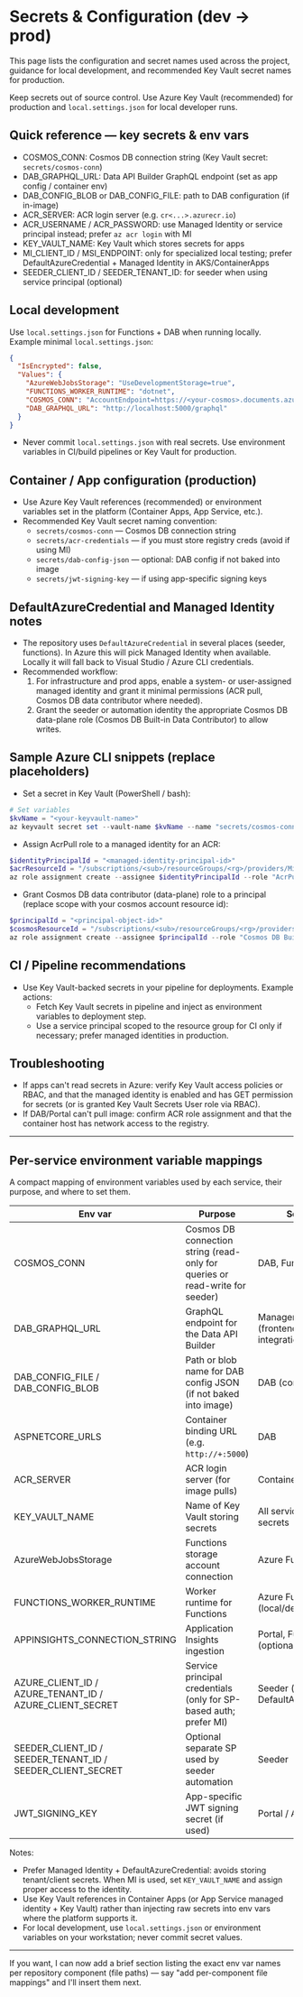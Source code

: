 # Secrets & Configuration (dev → prod)

This page lists the configuration and secret names used across the project, guidance for local development, and recommended Key Vault secret names for production.

Keep secrets out of source control. Use Azure Key Vault (recommended) for production and `local.settings.json` for local developer runs.

## Quick reference — key secrets & env vars
- COSMOS_CONN: Cosmos DB connection string (Key Vault secret: `secrets/cosmos-conn`)
- DAB_GRAPHQL_URL: Data API Builder GraphQL endpoint (set as app config / container env)
- DAB_CONFIG_BLOB or DAB_CONFIG_FILE: path to DAB configuration (if in-image)
- ACR_SERVER: ACR login server (e.g. `cr<...>.azurecr.io`)
- ACR_USERNAME / ACR_PASSWORD: use Managed Identity or service principal instead; prefer `az acr login` with MI
- KEY_VAULT_NAME: Key Vault which stores secrets for apps
- MI_CLIENT_ID / MSI_ENDPOINT: only for specialized local testing; prefer DefaultAzureCredential + Managed Identity in AKS/ContainerApps
- SEEDER_CLIENT_ID / SEEDER_TENANT_ID: for seeder when using service principal (optional)

## Local development
Use `local.settings.json` for Functions + DAB when running locally. Example minimal `local.settings.json`:

```json
{
  "IsEncrypted": false,
  "Values": {
    "AzureWebJobsStorage": "UseDevelopmentStorage=true",
    "FUNCTIONS_WORKER_RUNTIME": "dotnet",
    "COSMOS_CONN": "AccountEndpoint=https://<your-cosmos>.documents.azure.com:443/;AccountKey=<key>;",
    "DAB_GRAPHQL_URL": "http://localhost:5000/graphql"
  }
}
```

- Never commit `local.settings.json` with real secrets. Use environment variables in CI/build pipelines or Key Vault for production.

## Container / App configuration (production)
- Use Azure Key Vault references (recommended) or environment variables set in the platform (Container Apps, App Service, etc.).
- Recommended Key Vault secret naming convention:
  - `secrets/cosmos-conn` — Cosmos DB connection string
  - `secrets/acr-credentials` — if you must store registry creds (avoid if using MI)
  - `secrets/dab-config-json` — optional: DAB config if not baked into image
  - `secrets/jwt-signing-key` — if using app-specific signing keys

## DefaultAzureCredential and Managed Identity notes
- The repository uses `DefaultAzureCredential` in several places (seeder, functions). In Azure this will pick Managed Identity when available. Locally it will fall back to Visual Studio / Azure CLI credentials.
- Recommended workflow:
  1. For infrastructure and prod apps, enable a system- or user-assigned managed identity and grant it minimal permissions (ACR pull, Cosmos DB data contributor where needed).
  2. Grant the seeder or automation identity the appropriate Cosmos DB data-plane role (Cosmos DB Built-in Data Contributor) to allow writes.

## Sample Azure CLI snippets (replace placeholders)
- Set a secret in Key Vault (PowerShell / bash):

```powershell
# Set variables
$kvName = "<your-keyvault-name>"
az keyvault secret set --vault-name $kvName --name "secrets/cosmos-conn" --value "<COSMOS_CONNECTION_STRING>"
```

- Assign AcrPull role to a managed identity for an ACR:

```powershell
$identityPrincipalId = "<managed-identity-principal-id>"
$acrResourceId = "/subscriptions/<sub>/resourceGroups/<rg>/providers/Microsoft.ContainerRegistry/registries/<acr>"
az role assignment create --assignee $identityPrincipalId --role "AcrPull" --scope $acrResourceId
```

- Grant Cosmos DB data contributor (data-plane) role to a principal (replace scope with your cosmos account resource id):

```powershell
$principalId = "<principal-object-id>"
$cosmosResourceId = "/subscriptions/<sub>/resourceGroups/<rg>/providers/Microsoft.DocumentDB/databaseAccounts/<cosmosAccount>"
az role assignment create --assignee $principalId --role "Cosmos DB Built-in Data Contributor" --scope $cosmosResourceId
```

## CI / Pipeline recommendations
- Use Key Vault-backed secrets in your pipeline for deployments. Example actions:
  - Fetch Key Vault secrets in pipeline and inject as environment variables to deployment step.
  - Use a service principal scoped to the resource group for CI only if necessary; prefer managed identities in production.

## Troubleshooting
- If apps can't read secrets in Azure: verify Key Vault access policies or RBAC, and that the managed identity is enabled and has GET permission for secrets (or is granted Key Vault Secrets User role via RBAC).
- If DAB/Portal can't pull image: confirm ACR role assignment and that the container host has network access to the registry.

---

## Per-service environment variable mappings
A compact mapping of environment variables used by each service, their purpose, and where to set them.

| Env var | Purpose | Service(s) | Where to set |
|---|---|---|---|
| COSMOS_CONN | Cosmos DB connection string (read-only for queries or read-write for seeder) | DAB, Functions, Seeder | Key Vault secret (`secrets/cosmos-conn`) or platform env |
| DAB_GRAPHQL_URL | GraphQL endpoint for the Data API Builder | Management Portal (frontend/back-end integrations), Tests | Platform env for deployed portal; `local.settings.json` for local dev |
| DAB_CONFIG_FILE / DAB_CONFIG_BLOB | Path or blob name for DAB config JSON (if not baked into image) | DAB (container) | Mount/secret reference or baked into image |
| ASPNETCORE_URLS | Container binding URL (e.g. `http://+:5000`) | DAB | Container env / image Dockerfile |
| ACR_SERVER | ACR login server (for image pulls) | Container hosting infra | Platform env / container registry setting |
| KEY_VAULT_NAME | Name of Key Vault storing secrets | All services that read secrets | Platform env / deployment parameter |
| AzureWebJobsStorage | Functions storage account connection | Azure Functions | Key Vault or platform env |
| FUNCTIONS_WORKER_RUNTIME | Worker runtime for Functions | Azure Functions (local/dev) | `local.settings.json` or platform env |
| APPINSIGHTS_CONNECTION_STRING | Application Insights ingestion | Portal, Functions, DAB (optional) | Key Vault or platform env |
| AZURE_CLIENT_ID / AZURE_TENANT_ID / AZURE_CLIENT_SECRET | Service principal credentials (only for SP-based auth; prefer MI) | Seeder (if not using DefaultAzureCredential) | CI secret or Key Vault (avoid committing) |
| SEEDER_CLIENT_ID / SEEDER_TENANT_ID / SEEDER_CLIENT_SECRET | Optional separate SP used by seeder automation | Seeder | Key Vault / pipeline secret |
| JWT_SIGNING_KEY | App-specific JWT signing secret (if used) | Portal / API | Key Vault secret |

Notes:
- Prefer Managed Identity + DefaultAzureCredential: avoids storing tenant/client secrets. When MI is used, set `KEY_VAULT_NAME` and assign proper access to the identity.
- Use Key Vault references in Container Apps (or App Service managed identity + Key Vault) rather than injecting raw secrets into env vars where the platform supports it.
- For local development, use `local.settings.json` or environment variables on your workstation; never commit secret values.

---

If you want, I can now add a brief section listing the exact env var names per repository component (file paths) — say "add per-component file mappings" and I'll insert them next.



